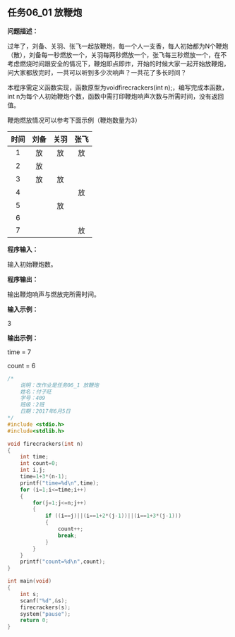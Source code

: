 ## 任务06_01  放鞭炮

**问题描述：**

过年了，刘备、关羽、张飞一起放鞭炮，每一个人一支香，每人初始都为N个鞭炮（散），刘备每一秒燃放一个，关羽每两秒燃放一个，张飞每三秒燃放一个，在不考虑燃烧时间跟安全的情况下，鞭炮即点即炸，开始的时候大家一起开始放鞭炮，问大家都放完时，一共可以听到多少次响声？一共花了多长时间？

本程序需定义函数实现，函数原型为voidfirecrackers(int n);，编写完成本函数，int n为每个人初始鞭炮个数，函数中需打印鞭炮响声次数与所需时间，没有返回值。

鞭炮燃放情况可以参考下面示例（鞭炮数量为3）

|  时间  |  刘备  |  关羽  |  张飞  |
| :--: | :--: | :--: | :--: |
|  1   |  放   |  放   |  放   |
|  2   |  放   |      |      |
|  3   |  放   |  放   |      |
|  4   |      |      |  放   |
|  5   |      |  放   |      |
|  6   |      |      |      |
|  7   |      |      |  放   |

**程序输入：**

输入初始鞭炮数。

**程序输出：**

输出鞭炮响声与燃放完所需时间。

**输入示例：**

3

**输出示例：**

time = 7

count = 6

```c
/*
	说明：改作业是任务06_1 放鞭炮
	姓名：付子旺
	学号：409
	班级：2班
	日期：2017年6月5日
*/
#include <stdio.h>
#include<stdlib.h>

void firecrackers(int n)
{
	int time;
	int count=0;
	int i,j;
	time=1+3*(n-1);
	printf("time=%d\n",time);
	for (i=1;i<=time;i++)
	{
		for(j=1;j<=n;j++)
		{
			if ((i==j)||(i==1+2*(j-1))||(i==1+3*(j-1)))
			{
				count++;
				break;
			}	
		}
	}
	printf("count=%d\n",count);
}

int main(void)
{
	int s;
	scanf("%d",&s);
	firecrackers(s);
	system("pause");
    return 0;
}
```



